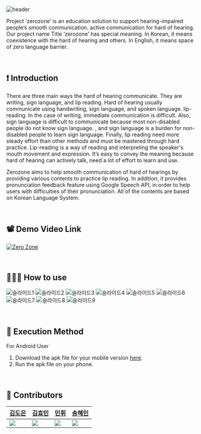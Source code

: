 ![header](https://capsule-render.vercel.app/api?type=rect&color=gradient&height=100&section=header&text=%20ZeroZone%20&desc=Communication%20Difficulties%20Zero&fontSize=40&textBg=true&fontAlign=25&descAlign=65&descAlignY=65&descSize=24) 

 Project ‘zerozone’ is an education solution to support hearing-impaired people’s smooth communication. active communication for hard of hearing. Our project name  Title ‘zerozone’ has special meaning. In Korean, it means coexistence with the hard of hearing and others. In English, it means space of zero language barrier. 

<br/>

## ❗️  Introduction
 There are three main ways the hard of hearing communicate. They are writing, sign language, and lip reading. Hard of hearing usually communicate using handwriting, sign language, and spoken language. lip-reading. In the case of writing, immediate communication is difficult. Also, sign language is difficult to communicate because most non-disabled people do not know sign language. , and sign language is a burden for non-disabled people to learn sign language. Finally, lip reading need more steady effort than other methods and must be mastered through hard practice. Lip-reading is a way of reading and interpreting the speaker's mouth movement and expression. It’s easy to convey the meaning because hard of hearing can actively talk, need a lot of effort to learn and use.

 Zerozone aims to help smooth communication of hard of hearings by providing various contents to practice lip reading. In addition, it provides pronunciation feedback feature using Google Speech API, in order to help users with difficulties of their pronunciation. All of the contents are based on Korean Language System.

<br/>


## 📽  Demo Video Link

 [![Zero Zone](https://user-images.githubusercontent.com/61380136/161100088-6861a7e8-8a51-484f-b6ca-624daec438b1.png)](https://www.youtube.com/watch?v=2lRl3bbPffc)
 
 <br/>

## 👩🏼‍💻  How to use
![슬라이드1](https://user-images.githubusercontent.com/61380136/161090987-0f705792-7d16-4ebd-a9fd-a521acf4a0d2.jpeg)
![슬라이드2](https://user-images.githubusercontent.com/61380136/161091002-4268611a-6907-496f-8cca-3a50f188aa3b.jpeg)
![슬라이드3](https://user-images.githubusercontent.com/61380136/161091010-2eca022c-10b2-44cd-a1f4-97da08784137.jpeg)
![슬라이드4](https://user-images.githubusercontent.com/61380136/161091012-56006a34-7afe-438f-a4e0-c08fdf38de5a.jpeg)
![슬라이드5](https://user-images.githubusercontent.com/61380136/161091014-32a562e4-3928-402a-93e3-a7e827b3f0e9.jpeg)
![슬라이드6](https://user-images.githubusercontent.com/61380136/161091017-081681f5-00c0-4f3f-be91-2ef4d786bed4.jpeg)
![슬라이드7](https://user-images.githubusercontent.com/61380136/161091020-92618d35-b458-4d34-942c-4c1e20e2a6aa.jpeg)
![슬라이드8](https://user-images.githubusercontent.com/61380136/161091021-e09980c4-4576-474a-af2c-7369c47c6a1e.jpeg)
![슬라이드9](https://user-images.githubusercontent.com/61380136/161091025-6b15a55b-2b26-452b-9c73-e2cb01108863.jpeg)




<br/>

## 📲  Execution Method

  For Android User

1. Download the apk file for your mobile version [here](https://drive.google.com/drive/folders/1pTw9cPq0jb-7RgfSGqDXDVFwQBo_PyRj?usp=sharing).
2. Run the apk file on your phone.



<br/>

## 👥  Contributors

|[김도은](https://github.com/whaeundo25)|[김효민](https://github.com/icecream126)|[민휘](https://github.com/Mingadinga)|[송혜민](https://github.com/songfox00)|
|---|---|---|---|
|<img src="https://github.com/whaeundo25.png">|<img src="https://github.com/icecream126.png">|<img src="https://github.com/Mingadinga.png">|<img src="https://github.com/songfox00.png">|

